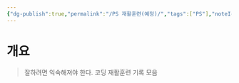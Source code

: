 ```yaml
---
{"dg-publish":true,"permalink":"/PS 재활훈련(예정)/","tags":["PS"],"noteIcon":"","created":"2024-02-08T15:49:17.906+09:00","updated":"2024-02-10T16:43:11.949+09:00"}
---
```



# 개요
> 잘하려면 익숙해져야 한다.
> 코딩 재활훈련 기록 모음